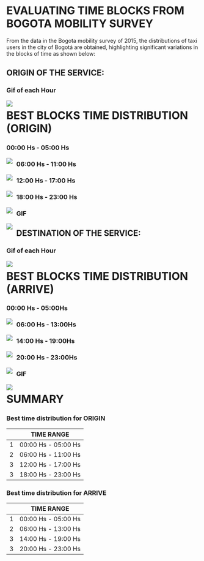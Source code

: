 # EVALUATING TIME BLOCKS FROM BOGOTA MOBILITY SURVEY

From the data in the Bogota mobility survey of 2015, the distributions of taxi users in the city of Bogotá are obtained, highlighting significant variations in the blocks of time as shown below:

## ORIGIN OF THE SERVICE:

### Gif of each Hour

<img src='./imgs/Bivariate graphs/Per hour/Origin/GIF_ORI.png'
     style="float: left; margin-right: 10px;" />

# BEST BLOCKS TIME DISTRIBUTION (ORIGIN)

### 00:00 Hs - 05:00 Hs

<img src=".\imgs\Bivariate graphs\Time Blocks\Origin\early_morning.png"
     style="float: left; margin-right: 10px;" />

### 06:00 Hs - 11:00 Hs

<img src=".\imgs\Bivariate graphs\Time Blocks\Origin\morning.png"
	 style="float: left; margin-right: 10px;" />

### 12:00 Hs - 17:00 Hs

<img src=".\imgs\Bivariate graphs\Time Blocks\Origin\late.png"
     style="float: left; margin-right: 10px;" />

### 18:00 Hs - 23:00 Hs

<img src=".\imgs\Bivariate graphs\Time Blocks\Origin\night.png"
     style="float: left; margin-right: 10px;" />

### GIF

<img src=".\imgs\Bivariate graphs\Time Blocks\Origin\GIF_ORI.png"
     style="float: left; margin-right: 10px;" />

## DESTINATION OF THE SERVICE:

### Gif of each Hour

<img src='./imgs/Bivariate graphs/Per hour/Arrive/GIF_ARR.png'
     style="float: left; margin-right: 10px;" />

# BEST BLOCKS TIME DISTRIBUTION (ARRIVE)

### 00:00 Hs - 05:00Hs

<img src='./imgs/Bivariate graphs/Other/Arrive/0_5.png'
     style="float: left; margin-right: 10px;" />

### 06:00 Hs - 13:00Hs

<img src='./imgs/Bivariate graphs/Other/Arrive/6_13.png'
     style="float: left; margin-right: 10px;" />

### 14:00 Hs - 19:00Hs

<img src='./imgs/Bivariate graphs/Other/Arrive/14_19.png'
     style="float: left; margin-right: 10px;" />

### 20:00 Hs - 23:00Hs

<img src='./imgs/Bivariate graphs/Other/Arrive/20_23.png'
     style="float: left; margin-right: 10px;" />

### GIF

<img src='./imgs/Bivariate graphs/Other/Arrive/GIF_Arr.png'
     style="float: left; margin-right: 10px;" />

# SUMMARY

### Best time distribution for ORIGIN

|  | TIME RANGE |
| --- | --- |
| 1 | 00:00 Hs - 05:00 Hs |  
| 2 | 06:00 Hs - 11:00 Hs |
| 3 | 12:00 Hs - 17:00 Hs |
| 3 | 18:00 Hs - 23:00 Hs |

### Best time distribution for ARRIVE

|  | TIME RANGE |
| --- | --- |
| 1 | 00:00 Hs - 05:00 Hs |  
| 2 | 06:00 Hs - 13:00 Hs |
| 3 | 14:00 Hs - 19:00 Hs |
| 3 | 20:00 Hs - 23:00 Hs |